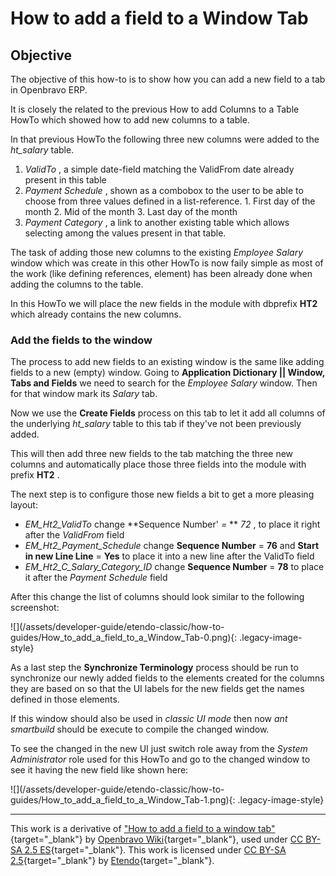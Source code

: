 
#  How to add a field to a Window Tab

##  Objective

The objective of this how-to is to show how you can add a new  field  to a
tab  in Openbravo ERP.

It is closely the related to the previous  How to add Columns to a Table
HowTo which showed how to add new columns to a table.

In that previous HowTo the following three new columns were added to the
_ht_salary_ table.

  1. _ValidTo_ , a simple date-field matching the ValidFrom date already present in this table 
  2. _Payment Schedule_ , shown as a combobox to the user to be able to choose from three values defined in a list-reference. 
    1. First day of the month 
    2. Mid of the month 
    3. Last day of the month 
  3. _Payment Category_ , a link to another existing table which allows selecting among the values present in that table. 

The task of adding those new columns to the existing _Employee Salary_ window
which was create in  this  other HowTo is now faily simple as most of the work
(like defining references, element) has been already done when adding the
columns to the table.

In this HowTo we will place the new fields in the module with dbprefix **HT2**
which already contains the new columns.

###  Add the fields to the window

The process to add new fields to an existing window is the same like adding
fields to a new (empty) window. Going to **Application Dictionary || Window,
Tabs and Fields** we need to search for the _Employee Salary_ window. Then for
that window mark its _Salary_ tab.

Now we use the **Create Fields** process on this tab to let it add all columns
of the underlying _ht_salary_ table to this tab if they've not been previously
added.

This will then add three new fields to the tab matching the three new columns
and automatically place those three fields into the module with prefix **HT2**
.

The next step is to configure those new fields a bit to get a more pleasing
layout:

  * _EM_Ht2_ValidTo_ change **Sequence Number' _=_ ** _72_ , to place it right after the _ValidFrom_ field 
  * _EM_Ht2_Payment_Schedule_ change **Sequence Number** = **76** and **Start in new Line Line** = **Yes** to place it into a new line after the ValidTo field 
  * _EM_Ht2_C_Salary_Category_ID_ change **Sequence Number** = **78** to place it after the _Payment Schedule_ field 

After this change the list of columns should look similar to the following
screenshot:

  

![](/assets/developer-guide/etendo-classic/how-to-
guides/How_to_add_a_field_to_a_Window_Tab-0.png){: .legacy-image-style}

  
As a last step the **Synchronize Terminology** process should be run to
synchronize our newly added fields to the elements created for the columns
they are based on so that the UI labels for the new fields get the names
defined in those elements.

If this window should also be used in _classic UI mode_ then now _ant
smartbuild_ should be execute to compile the changed window.

To see the changed in the new UI just switch role away from the _System
Administrator_ role used for this HowTo and go to the changed window to see it
having the new field like shown here:

  

![](/assets/developer-guide/etendo-classic/how-to-
guides/How_to_add_a_field_to_a_Window_Tab-1.png){: .legacy-image-style}

---

This work is a derivative of ["How to add a field to a window tab"](http://wiki.openbravo.com/wiki/How_to_add_a_field_to_a_Window_Tab){target="\_blank"} by [Openbravo Wiki](http://wiki.openbravo.com/wiki/Welcome_to_Openbravo){target="\_blank"}, used under [CC BY-SA 2.5 ES](https://creativecommons.org/licenses/by-sa/2.5/es/){target="\_blank"}. This work is licensed under [CC BY-SA 2.5](https://creativecommons.org/licenses/by-sa/2.5/){target="\_blank"} by [Etendo](https://etendo.software){target="\_blank"}. 

